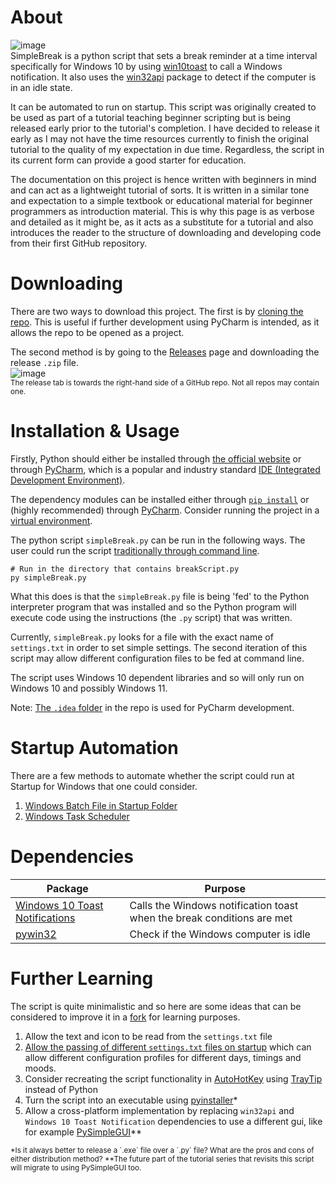 
# About

![image](https://user-images.githubusercontent.com/26779639/169642932-67bd9843-6e79-4894-b3d6-773e6d608c1d.png)
<br>
SimpleBreak is a python script that sets a break reminder at a time interval specifically for Windows 10 by using [win10toast](https://pypi.org/project/win10toast/) to call a Windows notification. It also uses the [win32api](https://pypi.org/project/pywin32/) package to detect if the computer is in an idle state.

It can be automated to run on startup. This script was originally created to be used as part of a tutorial teaching beginner scripting but is being released early prior to the tutorial's completion. I have decided to release it early as I may not have the time resources currently to finish the original tutorial to the quality of my expectation in due time. Regardless, the script in its current form can provide a good starter for education.

The documentation on this project is hence written with beginners in mind and can act as a lightweight tutorial of sorts. It is written in a similar tone and expectation to a simple textbook or educational material for beginner programmers as introduction material. This is why this page is as verbose and detailed as it might be, as it acts as a substitute for a tutorial and also introduces the reader to the structure of downloading and developing code from their first GitHub repository. 

# Downloading

There are two ways to download this project. The first is by [cloning the repo](https://docs.github.com/en/repositories/creating-and-managing-repositories/cloning-a-repository). This is useful if further development using PyCharm is intended, as it allows the repo to be opened as a project.

The second method is by going to the [Releases](https://github.com/ClementineAccount/SimpleBreak/releases/tag/v.1.0.0) page and downloading the release `.zip` file.
<br>
![image](https://user-images.githubusercontent.com/26779639/169644933-aabaaf11-67d1-4d47-a1be-28f86fdb3f5c.png)
<br>
<sub> The release tab is towards the right-hand side of a GitHub repo. Not all repos may contain one.

# Installation & Usage

Firstly, Python should either be installed through [the official website](https://www.python.org/) or through [PyCharm](https://www.jetbrains.com/pycharm/), which is a popular and industry standard [IDE (Integrated Development Environment)](https://en.wikipedia.org/wiki/Integrated_development_environment).

The dependency modules can be installed either through [`pip install`](https://docs.python.org/3/installing/index.html) or (highly recommended) through [PyCharm](https://www.jetbrains.com/help/pycharm/installing-uninstalling-and-upgrading-packages.html). Consider running the project in a [virtual environment](https://docs.python.org/3/library/venv.html).

The python script `simpleBreak.py` can be run in the following ways.
The user could run the script [traditionally through command line](https://docs.python.org/3/faq/windows.html#id3). 

```
# Run in the directory that contains breakScript.py
py simpleBreak.py
```
What this does is that the `simpleBreak.py` file is being 'fed' to the Python interpreter program that was installed and so the Python program will execute code using the instructions (the `.py` script) that was written. 
 
Currently, `simpleBreak.py` looks for a file with the exact name of `settings.txt` in order to set simple settings.  The second iteration of this script may allow different configuration files to be fed at command line. 

The script uses Windows 10 dependent libraries and so will only run on Windows 10 and possibly Windows 11.
 
Note: [The `.idea` folder](https://rider-support.jetbrains.com/hc/en-us/articles/207097529-What-is-the-idea-folder-) in the repo is used for PyCharm development.

# Startup Automation

There are a few methods to automate whether the script could run at Startup for Windows that one could consider.
1. [Windows Batch File in Startup Folder](https://superuser.com/questions/954950/run-a-script-on-start-up-on-windows-10)
2. [Windows Task Scheduler](https://www.windowscentral.com/how-create-automated-task-using-task-scheduler-windows-10)

# Dependencies 
|Package| Purpose |
|--|--|
| [Windows 10 Toast Notifications](https://github.com/jithurjacob/Windows-10-Toast-Notifications) | Calls the Windows notification toast when the break conditions are met |
| [pywin32](https://github.com/mhammond/pywin32) | Check if the Windows computer is idle |


# Further Learning
The script is quite minimalistic and so here are some ideas that can be considered to improve it in a [fork](https://docs.github.com/en/pull-requests/collaborating-with-pull-requests/working-with-forks/about-forks) for learning purposes.
1. Allow the text and icon to be read from the `settings.txt` file
2. [Allow the passing of different `settings.txt` files on startup](https://realpython.com/python-command-line-arguments/) which can allow different configuration profiles for different days, timings and moods.
3. Consider recreating the script functionality in [AutoHotKey](https://www.autohotkey.com/) using [TrayTip](https://www.autohotkey.com/docs/commands/TrayTip.htm) instead of Python 
4. Turn the script into an executable using [pyinstaller](https://datatofish.com/executable-pyinstaller/)*
5. Allow a cross-platform implementation by replacing `win32api` and `Windows 10 Toast Notification` dependencies to use a different gui, like for example [PySimpleGUI](https://github.com/PySimpleGUI/PySimpleGUI)**

<sub>
*Is it always better to release a `.exe` file over a `.py` file? What are the pros and cons of either distribution method? 
**The future part of the tutorial series that revisits this script will migrate to using PySimpleGUI too.
